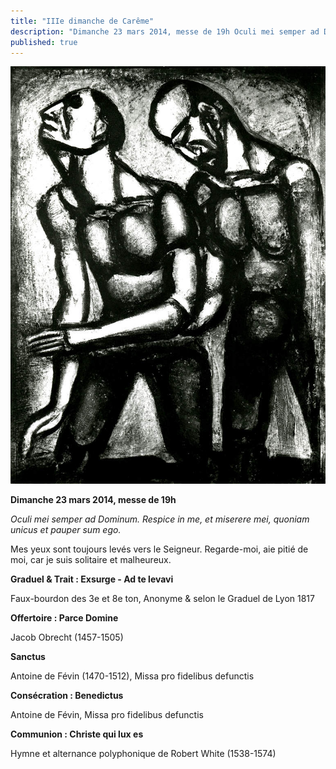 ```yaml
---
title: "IIIe dimanche de Carême"
description: "Dimanche 23 mars 2014, messe de 19h Oculi mei semper ad Dominum. Respice in me, et miserere mei, quoniam unicus et pauper sum ego. Mes yeux sont toujours levés vers le Seigneur. Regarde-moi, aie pitié de moi, car je suis solitaire et malheureux. Graduel..."
published: true
---
```



![](/images/2014-03-21-aveugle-rouault.jpg)

**Dimanche 23 mars 2014, messe de 19h**

*Oculi mei semper ad Dominum. Respice in me, et miserere mei, quoniam unicus et pauper sum ego.*

Mes yeux sont toujours levés vers le Seigneur. Regarde-moi, aie pitié de moi, car je suis solitaire et malheureux.

**Graduel & Trait : Exsurge - Ad te levavi**

Faux-bourdon des 3e et 8e ton, Anonyme & selon le Graduel de Lyon 1817

**Offertoire : Parce Domine**

Jacob Obrecht (1457-1505)

**Sanctus**

Antoine de Févin (1470-1512), Missa pro fidelibus defunctis

**Consécration : Benedictus**

Antoine de Févin, Missa pro fidelibus defunctis

**Communion : Christe qui lux es**

Hymne et alternance polyphonique de Robert White (1538-1574)